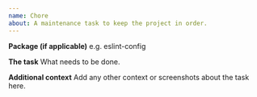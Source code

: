 ```yaml
---
name: Chore
about: A maintenance task to keep the project in order.
---
```


**Package (if applicable)**
e.g. eslint-config

**The task**
What needs to be done.

**Additional context**
Add any other context or screenshots about the task here.
